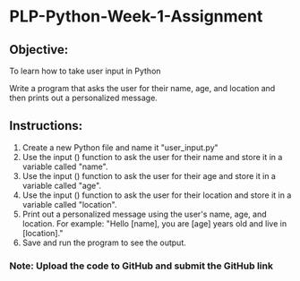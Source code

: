# PLP-Python-Week-1-Assignment

## Objective:

To learn how to take user input in Python

Write a program that asks the user for their name, age, and location and then prints out a personalized message.

## Instructions:
1.	Create a new Python file and name it "user_input.py"
2.	Use the input () function to ask the user for their name and store it in a variable called "name".
3.	Use the input () function to ask the user for their age and store it in a variable called "age".
4.	Use the input () function to ask the user for their location and store it in a variable called "location".
5.	Print out a personalized message using the user's name, age, and location. For example: "Hello [name], you are [age] years old and live in [location]."
6.	Save and run the program to see the output.

### Note: Upload the code to GitHub and submit the GitHub link
